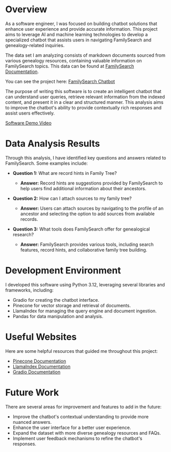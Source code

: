 # Overview

As a software engineer, I was focused on building chatbot solutions that enhance user experience and provide accurate information. This project aims to leverage AI and machine learning technologies to develop a specialized chatbot that assists users in navigating FamilySearch and genealogy-related inquiries.

The data set I am analyzing consists of markdown documents sourced from various genealogy resources, containing valuable information on FamilySearch topics. This data can be found at [FamilySearch Documentation](https://www.familysearch.org/en/help/helpcenter/source-linker-learning-center).

You can see the project here: [FamilySearch Chatbot](https://huggingface.co/spaces/Tapilla/FamilySearchAI)

The purpose of writing this software is to create an intelligent chatbot that can understand user queries, retrieve relevant information from the indexed content, and present it in a clear and structured manner. This analysis aims to improve the chatbot's ability to provide contextually rich responses and assist users effectively.

[Software Demo Video](https://www.loom.com/share/58434f24859042859615d0ceaef0a0eb?sid=93e29f28-205e-4a0e-abf1-98607ae8629d)

# Data Analysis Results

Through this analysis, I have identified key questions and answers related to FamilySearch. Some examples include:

- **Question 1:** What are record hints in Family Tree?

  - **Answer:** Record hints are suggestions provided by FamilySearch to help users find additional information about their ancestors.

- **Question 2:** How can I attach sources to my family tree?

  - **Answer:** Users can attach sources by navigating to the profile of an ancestor and selecting the option to add sources from available records.

- **Question 3:** What tools does FamilySearch offer for genealogical research?
  - **Answer:** FamilySearch provides various tools, including search features, record hints, and collaborative family tree building.

# Development Environment

I developed this software using Python 3.12, leveraging several libraries and frameworks, including:

- Gradio for creating the chatbot interface.
- Pinecone for vector storage and retrieval of documents.
- LlamaIndex for managing the query engine and document ingestion.
- Pandas for data manipulation and analysis.

# Useful Websites

Here are some helpful resources that guided me throughout this project:

- [Pinecone Documentation](https://www.pinecone.io/docs/)
- [LlamaIndex Documentation](https://github.com/jerryjliu/llama_index)
- [Gradio Documentation](https://gradio.app/docs/)

# Future Work

There are several areas for improvement and features to add in the future:

- Improve the chatbot's contextual understanding to provide more nuanced answers.
- Enhance the user interface for a better user experience.
- Expand the dataset with more diverse genealogy resources and FAQs.
- Implement user feedback mechanisms to refine the chatbot's responses.
